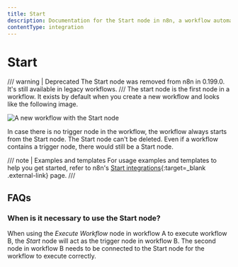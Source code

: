 ```yaml
---
title: Start
description: Documentation for the Start node in n8n, a workflow automation platform. Includes guidance on usage, and links to examples.
contentType: integration
---
```

<!-- vale off -->
# Start

/// warning | Deprecated
The Start node was removed from n8n in 0.199.0. It's still available in legacy workflows.
///
The start node is the first node in a workflow. It exists by default when you create a new workflow and looks like the following image.

![A new workflow with the Start node](/_images/integrations/builtin/core-nodes/start/workflow.png)

In case there is no trigger node in the workflow, the workflow always starts from the Start node. The Start node can't be deleted. Even if a workflow contains a trigger node, there would still be a Start node.

/// note | Examples and templates
For usage examples and templates to help you get started, refer to n8n's [Start integrations](https://n8n.io/integrations/start/){:target=_blank .external-link} page.
///

## FAQs

### When is it necessary to use the Start node?

When using the *Execute Workflow* node in workflow A to execute workflow B, the *Start* node will act as the trigger node in workflow B. The second node in workflow B needs to be connected to the Start node for the workflow to execute correctly.

<!-- vale on -->



